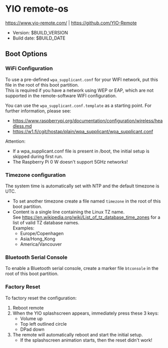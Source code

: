 # YIO remote-os

<https://www.yio-remote.com/> | <https://github.com/YIO-Remote>

- Version: $BUILD_VERSION
- Build date: $BUILD_DATE

## Boot Options

### WiFi Configuration

To use a pre-defined `wpa_supplicant.conf` for your WIFI network, put this file in the root of this boot partition.  
This is required if you have a network using WEP or EAP, which are not supported in the remote-software WIFI configuration.

You can use the `wpa_supplicant.conf.template` as a starting point. For further information, please see:

- <https://www.raspberrypi.org/documentation/configuration/wireless/headless.md>
- <https://w1.fi/cgit/hostap/plain/wpa_supplicant/wpa_supplicant.conf>

Attention:

- If a wpa_supplicant.conf file is present in /boot, the initial setup is skipped during first run.
- The Raspberry Pi 0 W doesn't support 5GHz networks!

### Timezone configuration

The system time is automatically set with NTP and the default timezone is UTC.

- To set another timezone create a file named `timezone` in the root of this boot partition.
- Content is a single line containing the Linux TZ name.  
  See <https://en.wikipedia.org/wiki/List_of_tz_database_time_zones> for a list of valid TZ database names.  
  Examples:
  - Europe/Copenhagen
  - Asia/Hong_Kong
  - America/Vancouver

### Bluetooth Serial Console

To enable a Bluetooth serial console, create a marker file `btconsole` in the root of this boot partition.

### Factory Reset

To factory reset the configuration:

1. Reboot remote
2. When the YIO splashscreen appears, immediately press these 3 keys:
   - Volume up
   - Top left outlined circle
   - DPad down
3. The remote will automatically reboot and start the initial setup.
   - If the splashscreen animation starts, then the reset didn't work!
